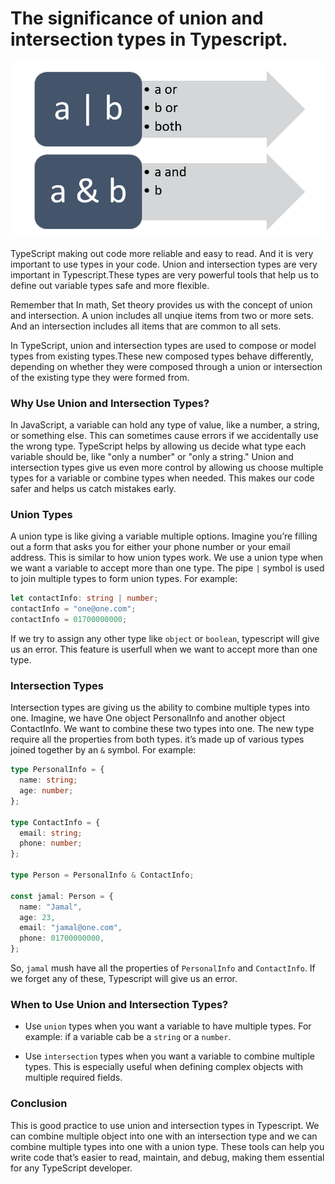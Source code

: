 # The significance of union and intersection types in Typescript.

![alt text](image.png)

TypeScript making out code more reliable and easy to read.
And it is very important to use types in your code. Union and intersection types are very important in Typescript.These types are very powerful tools that help us to define out variable types safe and more flexible.

Remember that In math, Set theory provides us with the concept of union and intersection. A union includes all unqiue items from two or more sets. And an intersection includes all items that are common to all sets.

In TypeScript, union and intersection types are used to compose or model types from existing types.These new composed types behave differently, depending on whether they were composed through a union or intersection of the existing type they were formed from.

### Why Use Union and Intersection Types?

In JavaScript, a variable can hold any type of value, like a number, a string, or something else. This can sometimes cause errors if we accidentally use the wrong type. TypeScript helps by allowing us decide what type each variable should be, like "only a number" or "only a string." Union and intersection types give us even more control by allowing us choose multiple types for a variable or combine types when needed. This makes our code safer and helps us catch mistakes early.

### Union Types

A union type is like giving a variable multiple options. Imagine you’re filling out a form that asks you for either your phone number or your email address. This is similar to how union types work. We use a union type when we want a variable to accept more than one type. The pipe `|` symbol is used to join multiple types to form union types. For example:

```ts
let contactInfo: string | number;
contactInfo = "one@one.com";
contactInfo = 01700000000;
```

If we try to assign any other type like `object` or `boolean`, typescript will give us an error. This feature is userfull when we want to accept more than one type.

### Intersection Types

Intersection types are giving us the ability to combine multiple types into one. Imagine, we have One object PersonalInfo and another object ContactInfo. We want to combine these two types into one. The new type require all the properties from both types. it’s made up of various types joined together by an `&` symbol. For example:

```ts
type PersonalInfo = {
  name: string;
  age: number;
};

type ContactInfo = {
  email: string;
  phone: number;
};

type Person = PersonalInfo & ContactInfo;

const jamal: Person = {
  name: "Jamal",
  age: 23,
  email: "jamal@one.com",
  phone: 01700000000,
};
```

So, `jamal` mush have all the properties of `PersonalInfo` and `ContactInfo`. If we forget any of these, Typescript will give us an error.

### When to Use Union and Intersection Types?

- Use `union` types when you want a variable to have multiple types. For example: if a variable cab be a `string` or a `number`.

- Use `intersection` types when you want a variable to combine multiple types. This is especially useful when defining complex objects with multiple required fields.

### Conclusion

This is good practice to use union and intersection types in Typescript. We can combine multiple object into one with an intersection type and we can combine multiple types into one with a union type. These tools can help you write code that’s easier to read, maintain, and debug, making them essential for any TypeScript developer.
